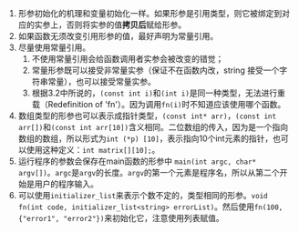 1. 形参初始化的机理和变量初始化一样。如果形参是引用类型，则它被绑定到对应的实参上，否则将实参的值**拷贝后**赋给形参。
2. 如果函数无须改变引用形参的值，最好声明为常量引用。
3. 尽量使用常量引用。
   1. 不使用常量引用会给函数调用者实参会被改变的错觉；
   2. 常量形参既可以接受非常量实参（保证不在函数内改，string 接受一个字符串常量），也可以接受常量实参。
   3. 根据3.2中所说的，`(const int i)`和`(int i)`是同一种类型，无法进行重载（Redefinition of 'fn'）。因为调用`fn(i)`时不知道应该使用哪个函数。
4. 数组类型的形参也可以表示成指针类型，`(const int* arr)`，`(const int arr[])`和`(const int arr[10])`含义相同。二位数组的传入，因为是一个指向数组的数组，所以形式为`int (*p) [10]`，表示指向10个int元素的指针，也可以使用这种定义：`int matrix[][10];`。
5. 运行程序的参数会保存在main函数的形参中 `main(int argc, char* argv[])`。`argc`是`argv`的长度。`argv`的第一个元素是程序名，所以从第二个开始是用户的程序输入。
6. 可以使用`initializer_list`来表示个数不定的，类型相同的形参。`void fn(int code, initializer_list<string> errorList)`。然后使用`fn(100, {"error1", "error2"})`来初始化它，注意使用列表赋值。